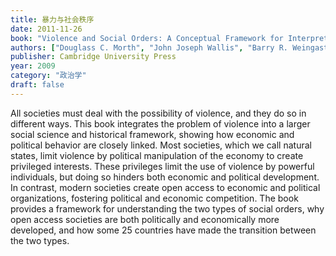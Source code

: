 ```yaml
---
title: 暴力与社会秩序
date: 2011-11-26
book: "Violence and Social Orders: A Conceptual Framework for Interpreting Recorded Human History"
authors: ["Douglass C. Morth", "John Joseph Wallis", "Barry R. Weingast"]
publisher: Cambridge University Press
year: 2009
category: "政治学"
draft: false
---
```


All societies must deal with the possibility of violence, and they do so in different ways. This book integrates the problem of violence into a larger social science and historical framework, showing how economic and political behavior are closely linked. Most societies, which we call natural states, limit violence by political manipulation of the economy to create privileged interests. These privileges limit the use of violence by powerful individuals, but doing so hinders both economic and political development. In contrast, modern societies create open access to economic and political organizations, fostering political and economic competition. The book provides a framework for understanding the two types of social orders, why open access societies are both politically and economically more developed, and how some 25 countries have made the transition between the two types.